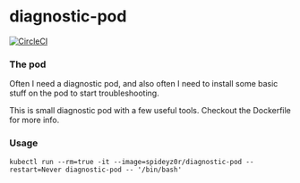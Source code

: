 # diagnostic-pod
[![CircleCI](https://circleci.com/gh/spideyz0r/diagnostic-pod/tree/main.svg?style=shield)](https://circleci.com/gh/spideyz0r/diagnostic-pod/?branch=main)

### The pod
Often I need a diagnostic pod, and also often I need to install some basic stuff on the pod to start troubleshooting.

This is small diagnostic pod with a few useful tools. Checkout the Dockerfile for more info. 

### Usage
`kubectl run --rm=true -it --image=spideyz0r/diagnostic-pod --restart=Never diagnostic-pod -- '/bin/bash'`
